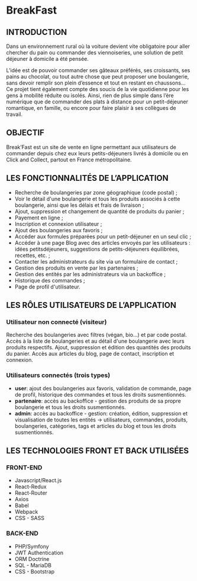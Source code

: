 # BreakFast

## INTRODUCTION
Dans un environnement rural où la voiture devient vite obligatoire pour aller
chercher du pain ou commander des viennoiseries, une solution de petit déjeuner à domicile a été pensée.

L’idée est de pouvoir commander ses gâteaux préférés, ses croissants, ses pains
au chocolat, ou tout autre chose que peut proposer une boulangerie, sans devoir
remplir son plein d’essence et tout en restant en chaussons…
Ce projet tient également compte des soucis de la vie quotidienne pour les gens à
mobilité réduite ou isolés.
Ainsi, rien de plus simple dans l’ère numérique que de commander des plats à
distance pour un petit-déjeuner romantique, en famille, ou encore pour faire plaisir
à ses collègues de travail.

## OBJECTIF
Break’Fast est un site de vente en ligne permettant aux utilisateurs de commander
depuis chez eux leurs petits-déjeuners livrés à domicile ou en Click and Collect,
partout en France métropolitaine.

## LES FONCTIONNALITÉS DE L’APPLICATION
- Recherche de boulangeries par zone géographique (code postal) ;
- Voir le détail d'une boulangerie et tous les produits associés à cette boulangerie,
ainsi que les délais et frais de livraison ;
- Ajout, suppression et changement de quantité de produits du panier ;
- Payement en ligne ;
- Inscription et connexion utilisateur ;
- Ajout des boulangeries aux favoris ;
- Accéder aux formules préparées pour un petit-déjeuner en un seul clic ;
- Accéder à une page Blog avec des articles envoyés par les utilisateurs : idées petitsdéjeuners,
suggestions de petits-déjeuners équilibrées, recettes, etc. ;
- Contacter les administrateurs du site via un formulaire de contact ;
- Gestion des produits en vente par les partenaires ;
- Gestion des entités par les administrateurs via un backoffice ;
- Historique des commandes ;
- Page de profil d'utilisateur.

## LES RÔLES UTILISATEURS DE L’APPLICATION
### Utilisateur non connecté (visiteur)
Recherche des boulangeries avec filtres (végan, bio...) et par code postal.
Accès à la liste de boulangeries et au détail d'une boulangerie avec leurs
produits respectifs.
Ajout, suppression et édition des quantités des produits du panier.
Accès aux articles du blog, page de contact, inscription et connexion.
### Utilisateurs connectés (trois types)
- **user**: ajout des boulangeries aux favoris, validation de commande, page de
profil, historique des commandes et tous les droits susmentionnés.
- **partenaire**: accès au backoffice - gestion des produits de sa propre
boulangerie et tous les droits susmentionnés.
- **admin**: accès au backoffice - gestion: création, édition, suppression et
visualisation de toutes les entités -> utilisateurs, commandes, produits, boulangeries,
catégories, tags et articles du blog et tous les droits susmentionnés.

## LES TECHNOLOGIES FRONT ET BACK UTILISÉES
### FRONT-END
- Javascript/React.js
- React-Redux
- React-Router
- Axios
- Babel
- Webpack
- CSS - SASS
### BACK-END
- PHP/Symfony
- JWT Authentication
- ORM Doctrine
- SQL - MariaDB
- CSS - Bootstrap
